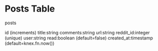 # Posts Table

posts

id (increments)
title:string
comments:string
url:string
reddit_id:integer (unique)
user:string
read:boolean (default=false)
created_at:timestamp (default=knex.fn.now())

